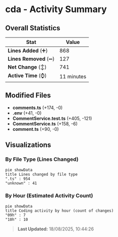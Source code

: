 # cda - Activity Summary 

## Overall Statistics

| Stat                   | Value                                                             |
| ---------------------- | ----------------------------------------------------------------- |
| **Lines Added** (➕)   | 868                                          |
| **Lines Removed** (➖) | 127                                        |
| **Net Change** (↕)    | 741                |
| **Active Time** (⌚)   | 11 minutes |


## Modified Files
- **comments.ts** (+174, -0)
- **.env** (+41, -0)
- **CommentService.test.ts** (+405, -121)
- **CommentService.ts** (+158, -6)
- **comment.ts** (+90, -0)

## Visualizations

### By File Type (Lines Changed)

```mermaid
pie showData
title Lines changed by file type
".ts" : 954
"unknown" : 41
```

### By Hour (Estimated Activity Count)

```mermaid
pie showData
title Coding activity by hour (count of changes)
"09h" : 7
"10h" : 10
```


> **Last Updated:** 18/08/2025, 10:44:26